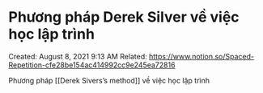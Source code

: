 ---
---

# Phương pháp Derek Silver về việc học lập trình

Created: August 8, 2021 9:13 AM
Related: https://www.notion.so/Spaced-Repetition-cfe28be154ac414992cc9e245ea72816

Phương pháp [[Derek Sivers’s method]] về việc học lập trình